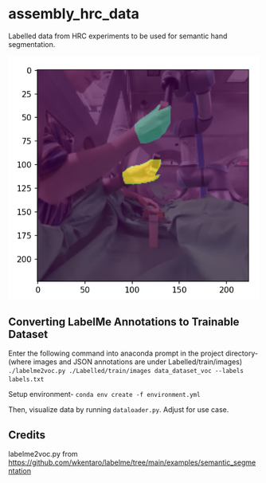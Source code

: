 # assembly_hrc_data
Labelled data from HRC experiments to be used for semantic hand segmentation.

![sample](samplevisual.png)


## Converting LabelMe Annotations to Trainable Dataset
Enter the following command into anaconda prompt in the project directory-
(where images and JSON annotations are under Labelled/train/images)
`./labelme2voc.py ./Labelled/train/images data_dataset_voc --labels labels.txt`

Setup environment-
`conda env create -f environment.yml`

Then, visualize data by running `dataloader.py`. Adjust for use case.

## Credits
labelme2voc.py from https://github.com/wkentaro/labelme/tree/main/examples/semantic_segmentation

